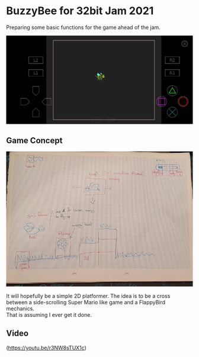 # BuzzyBee for 32bit Jam 2021  

Preparing some basic functions for the game ahead of the jam.  

![Early game prototype image](readme_images/EarlyProto.jpg)

## Game Concept  
  
![Sketch of the idea](readme_images/concept.jpg)
  
It will hopefully be a simple 2D platformer. The idea is to be a cross between a side-scrolling Super Mario like game and a FlappyBird mechanics.  
That is assuming I ever get it done.  

## Video 
(https://youtu.be/r3NW8sTUX1c)

